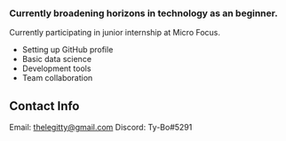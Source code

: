 ### Currently broadening horizons in technology as an beginner.

Currently participating in junior internship at Micro Focus. 

* Setting up GitHub profile
* Basic data science
* Development tools
* Team collaboration 
<!--
**TBO4/TBO4** is a ✨ _special_ ✨ repository because its `README.md` (this file) appears on your GitHub profile.

Here are some ideas to get you started:

- 🔭 I’m currently working on ...
- 🌱 I’m currently learning ...
- 👯 I’m looking to collaborate on ...
- 🤔 I’m looking for help with ...
- 💬 Ask me about ...
- 📫 How to reach me: ...
- 😄 Pronouns: ...
- ⚡ Fun fact: ...
-->
## Contact Info
Email: thelegitty@gmail.com
Discord: Ty-Bo#5291
